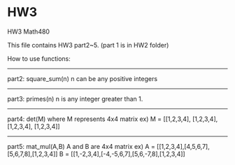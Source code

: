 HW3
===

HW3 Math480

This file contains HW3 part2~5. (part 1 is in HW2 folder)

How to use functions:

----
part2: square_sum(n)
n can be any positive integers 

----
part3: primes(n)
n is any integer greater than 1.

----
part4: det(M)
where M represents 4x4 matrix
ex) M = [[1,2,3,4], [1,2,3,4], [1,2,3,4], [1,2,3,4]]

----
part5: mat_mul(A,B)
A and B are 4x4 matrix
ex) 
A = [[1,2,3,4],[4,5,6,7],[5,6,7,8],[1,2,3,4]]
B = [[1,-2,3,4],[-4,-5,6,7],[5,6,-7,8],[1,2,3,4]]

